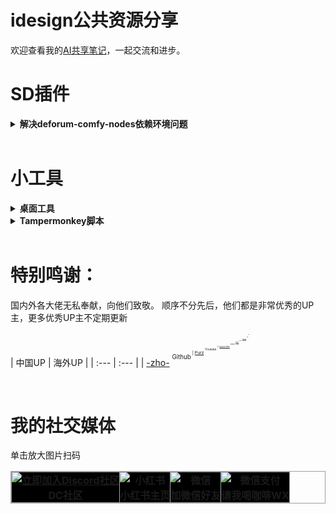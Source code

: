 # idesign公共资源分享
欢迎查看我的[AI共享笔记](https://idesigns.notion.site/275551b858cb474a908ce6d402639769?v=010feeeb5a1d4d55b98526fce9f2e180&pvs=4)，一起交流和进步。

# SD插件

<details>
<summary><b>解决deforum-comfy-nodes依赖环境问题</b></summary>

- 将我的[requirements.txt](https://github.com/idesign2018/Meta_IDesign/blob/master/Plugins/deforum-comfy-nodes/requirements.txt) 文件替换到你本地相应位置即可。
- [更详细方法：](https://discord.gg/ArErrjXT53)进群找到该贴 > [关于deforum-comfy-nodes无法安装配置环境](https://discord.com/channels/1229997190877941913/1253606196359729172)

</details>
<br>



# 小工具
<details>
<summary><b>桌面工具</b></summary>

  <ul>
    <input type="checkbox">
    <a href="https://github.com/idesign2018/Meta_IDesign/blob/master/Tools/Github%E6%B1%89%E5%8C%96.json"> Github汉化预设文件</a><br>

  </ul>
</details>

<details>
<summary><b>Tampermonkey脚本</b></summary>
  <ul>
    <li><input type="checkbox" disabled checked>
    <a href="https://github.com/idesign2018/Meta_IDesign/blob/master/Tampermonkey/HF%E4%B8%8B%E8%BD%BD.js"> HF脚本下载</a></li>

  </ul>

</details>

<br>

# 特别鸣谢：
国内外各大佬无私奉献，向他们致敬。
顺序不分先后，他们都是非常优秀的UP主，更多优秀UP主不定期更新
<br>
| 中国UP | 海外UP |
| :--- | :--- |
| [-zho-](https://github.com/ZHO-ZHO-ZHO) <sup><sup>Github<sup><sup> | [Purz](https://www.youtube.com/@PurzBeats) <sup><sup>Youtube<sup><sup> |
| [yuyou-dev](https://github.com/yuyou-dev) <sup><sup>Github<sup><sup> | [MDMZ](https://www.youtube.com/@MDMZ) <sup><sup>Youtube<sup><sup> |
| [有趣的80后程序员](https://github.com/amao2001) <sup><sup>Github<sup><sup> | [kijai](https://github.com/kijai) <sup><sup>Github<sup><sup> |
| [AI KSK](https://www.youtube.com/@AIKSK) <sup><sup>Youtube<sup><sup> | []() <sup><sup><sup><sup> |
| [杰克艾米立](https://www.youtube.com/@JackEllie) <sup><sup>Youtube<sup><sup>| []() <sup><sup><sup><sup> |

<br>

# 我的社交媒体
单击放大图片扫码
<table style="border: 1px solid #9FA0A0; border-collapse: collapse; width: auto;">
    <tr>
      <th style="border: 1px solid #9FA0A0; padding: 0; background-color: #000000; text-align: center; height: auto; width: auto;">
        <a href="https://discord.gg/ArErrjXT53" rel="noopener noreferrer">
          <img src="https://github.com/idesign2018/Meta_IDesign/blob/master/QRCode/Discord-2.jpg?raw=true" alt="立即加入Discord社区" style="display: block; margin: 0 auto; max-width: 100%;"></a>DC社区</th>
      <th style="border: 1px solid #9FA0A0; padding: 0; background-color: #000000; text-align: center; height: auto;">
      <a rel="noopener noreferrer">
          <img src="https://github.com/idesign2018/Meta_IDesign/blob/master/QRCode/xhs.jpg?raw=true" alt="小红书" style="display: block; margin: 0 auto; max-width: 100%;"></a>小红书主页</th>
        <th style="border: 1px solid #9FA0A0; padding: 0; background-color: #000000; text-align: center; height: auto; width: auto;">
        <a rel="noopener noreferrer">
          <img src="https://github.com/idesign2018/Meta_IDesign/blob/master/QRCode/WeChat.jpg?raw=true" alt="微信" style="display: block; margin: 0 auto; max-width: 100%;"></a>加微信好友</th>
      <th style="border: 1px solid #9FA0A0; padding: 0; background-color: #000000; text-align: center; height: auto;">
      <a rel="noopener noreferrer">
          <img src="https://github.com/idesign2018/Meta_IDesign/blob/master/QRCode/wxzf-2.jpg?raw=true" alt="微信支付" style="display: block; margin: 0 auto; max-width: 100%;"></a>请我喝咖啡WX</th>
    </tr>
</table>

